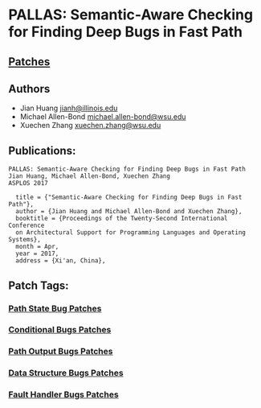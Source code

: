 # PALLAS: Semantic-Aware Checking for Finding Deep Bugs in Fast Path #

## [Patches]() ##

## Authors ##
- Jian Huang <jianh@illinois.edu>
- Michael Allen-Bond <michael.allen-bond@wsu.edu>
- Xuechen Zhang <xuechen.zhang@wsu.edu>

## Publications: ##

```
PALLAS: Semantic-Aware Checking for Finding Deep Bugs in Fast Path
Jian Huang, Michael Allen-Bond, Xuechen Zhang
ASPLOS 2017

  title = {"Semantic-Aware Checking for Finding Deep Bugs in Fast Path"},
  author = {Jian Huang and Michael Allen-Bond and Xuechen Zhang},
  booktitle = {Proceedings of the Twenty-Second International Conference
  on Architectural Support for Programming Languages and Operating Systems},
  month = Apr,
  year = 2017,
  address = {Xi'an, China},
```

## Patch Tags: ##
### [Path State Bug Patches]() ###
### [Conditional Bugs Patches](https://gitlab.com/WSUV-Pallas/public-db/wikis/con-bug-patches) ###
### [Path Output Bugs Patches](https://gitlab.com/WSUV-Pallas/public-db/wikis/ret-bug-patches) ###
### [Data Structure Bugs Patches](https://gitlab.com/WSUV-Pallas/public-db/wikis/ads-bug-patches) ###
### [Fault Handler Bugs Patches](https://gitlab.com/WSUV-Pallas/public-db/wikis/fau-bug-patches) ###
